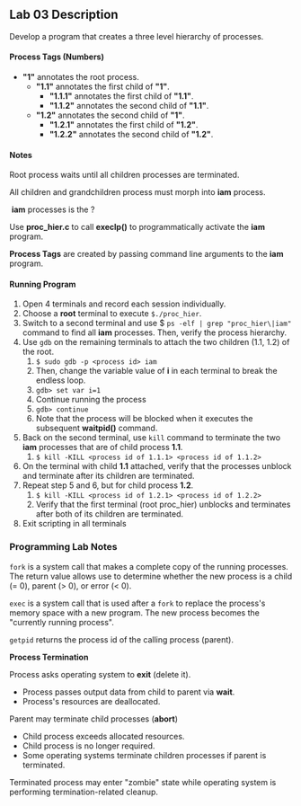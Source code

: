 ## Lab 03 Description

Develop a program that creates a three level hierarchy of processes.

#### Process Tags (Numbers)

- **"1"** annotates the root process.
  - **"1.1"** annotates the first child of **"1"**.
    - **"1.1.1"** annotates the first child of **"1.1"**.
    - **"1.1.2"** annotates the second child of **"1.1"**.
  - **"1.2"** annotates the second child of **"1"**.
    - **"1.2.1"** annotates the first child of **"1.2"**.
    - **"1.2.2"** annotates the second child of **"1.2"**.



#### Notes

Root process waits until all children processes are terminated.

All children and grandchildren process must morph into **iam** process.

​	**iam** processes is the  ?

 Use **proc_hier.c** to call **execlp()** to programmatically activate the **iam** program.

**Process Tags** are created by passing command line arguments to the **iam** program.



#### Running Program

1. Open 4 terminals and record each session individually.
2. Choose a **root** terminal to execute `$./proc_hier`.
3. Switch to a second terminal and use $ `ps -elf | grep "proc_hier\|iam"` command to find all **iam** processes. Then, verify the process hierarchy.
4. Use `gdb` on the remaining terminals to attach the two children (1.1, 1.2) of the root.
   1. `$ sudo gdb -p <process id> iam`
   2. Then, change the variable value of **i** in each terminal to break the endless loop.
   3. `gdb> set var i=1`
   4. Continue running the process
   5. `gdb> continue`
   6. Note that the process will be blocked when it executes the subsequent **waitpid()** command.
5. Back on the second terminal, use `kill` command to terminate the two **iam** processes that are of child process **1.1**.
   1. `$ kill -KILL <process id of 1.1.1> <process id of 1.1.2>`
6. On the terminal with child **1.1** attached, verify that the processes unblock and terminate after its children are terminated.
7. Repeat step 5 and 6, but for child process **1.2**.
   1. `$ kill -KILL <process id of 1.2.1> <process id of 1.2.2>`
   2. Verify that the first terminal (root proc_hier) unblocks and terminates after both of its children are terminated.
8. Exit scripting in all terminals



### Programming Lab Notes

`fork` is a system call that makes a complete copy of the running processes. The return value allows use to determine whether the new process is a child (= 0), parent (> 0), or error (< 0).

`exec` is a system call that is used after a `fork` to replace the process's memory space with a new program. The new process becomes the "currently running process".

`getpid` returns the process id of the calling process (parent).

**Process Termination**

Process asks operating system to **exit** (delete it).

- Process passes output data from child to parent via **wait**.
- Process's resources are deallocated.

Parent may terminate child processes (**abort**)

- Child process exceeds allocated resources.
- Child process is no longer required.
- Some operating systems terminate children processes if parent is terminated.

Terminated process may enter "zombie" state while operating system is performing termination-related cleanup.
